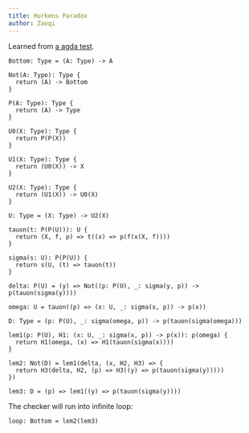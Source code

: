 ```yaml
---
title: Hurkens Paradox
author: Zaoqi
---
```


Learned from [a agda test](https://github.com/agda/agda/blob/master/test/Succeed/Hurkens.agda).

``` cicada
Bottom: Type = (A: Type) -> A

Not(A: Type): Type {
  return (A) -> Bottom
}

P(A: Type): Type {
  return (A) -> Type
}

U0(X: Type): Type {
  return P(P(X))
}

U1(X: Type): Type {
  return (U0(X)) -> X
}

U2(X: Type): Type {
  return (U1(X)) -> U0(X)
}

U: Type = (X: Type) -> U2(X)

tauon(t: P(P(U))): U {
  return (X, f, p) => t((x) => p(f(x(X, f))))
}

sigma(s: U): P(P(U)) {
  return s(U, (t) => tauon(t))
}

delta: P(U) = (y) => Not((p: P(U), _: sigma(y, p)) -> p(tauon(sigma(y))))

omega: U = tauon((p) => (x: U, _: sigma(x, p)) -> p(x))

D: Type = (p: P(U), _: sigma(omega, p)) -> p(tauon(sigma(omega)))

lem1(p: P(U), H1: (x: U, _: sigma(x, p)) -> p(x)): p(omega) {
  return H1(omega, (x) => H1(tauon(sigma(x))))
}

lem2: Not(D) = lem1(delta, (x, H2, H3) => {
  return H3(delta, H2, (p) => H3((y) => p(tauon(sigma(y)))))
})

lem3: D = (p) => lem1((y) => p(tauon(sigma(y))))
```

The checker will run into infinite loop:

``` cicada counterexample
loop: Bottom = lem2(lem3)
```
